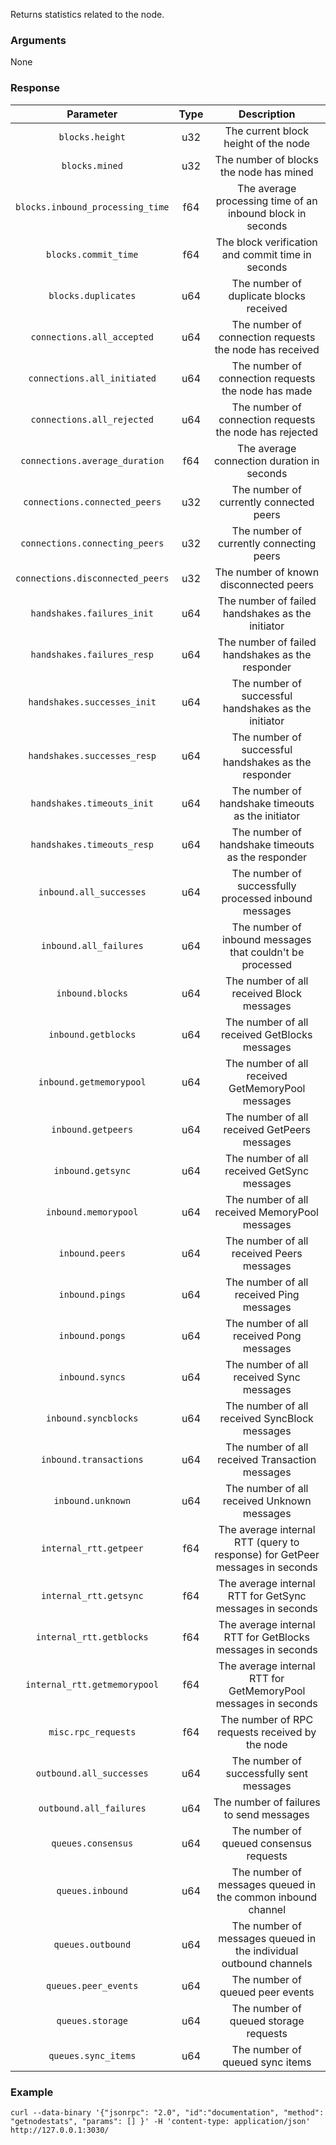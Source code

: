 Returns statistics related to the node.

### Arguments

None

### Response

| Parameter                        | Type | Description                                                                  |
| :------------------------------: | :--: | :--------------------------------------------------------------------------: |
| `blocks.height`                  | u32  | The current block height of the node                                         |
| `blocks.mined`                   | u32  | The number of blocks the node has mined                                      |
| `blocks.inbound_processing_time` | f64  | The average processing time of an inbound block in seconds                   |
| `blocks.commit_time`             | f64  | The block verification and commit time in seconds                            |
| `blocks.duplicates`              | u64  | The number of duplicate blocks received                                      |
| `connections.all_accepted`       | u64  | The number of connection requests the node has received                      |
| `connections.all_initiated`      | u64  | The number of connection requests the node has made                          |
| `connections.all_rejected`       | u64  | The number of connection requests the node has rejected                      |
| `connections.average_duration`   | f64  | The average connection duration in seconds                                   |
| `connections.connected_peers`    | u32  | The number of currently connected peers                                      |
| `connections.connecting_peers`   | u32  | The number of currently connecting peers                                     |
| `connections.disconnected_peers` | u32  | The number of known disconnected peers                                       |
| `handshakes.failures_init`       | u64  | The number of failed handshakes as the initiator                             |
| `handshakes.failures_resp`       | u64  | The number of failed handshakes as the responder                             |
| `handshakes.successes_init`      | u64  | The number of successful handshakes as the initiator                         |
| `handshakes.successes_resp`      | u64  | The number of successful handshakes as the responder                         |
| `handshakes.timeouts_init`       | u64  | The number of handshake timeouts as the initiator                            |
| `handshakes.timeouts_resp`       | u64  | The number of handshake timeouts as the responder                            |
| `inbound.all_successes`          | u64  | The number of successfully processed inbound messages                        |
| `inbound.all_failures`           | u64  | The number of inbound messages that couldn't be processed                    |
| `inbound.blocks`                 | u64  | The number of all received Block messages                                    |
| `inbound.getblocks`              | u64  | The number of all received GetBlocks messages                                |
| `inbound.getmemorypool`          | u64  | The number of all received GetMemoryPool messages                            |
| `inbound.getpeers`               | u64  | The number of all received GetPeers messages                                 |
| `inbound.getsync`                | u64  | The number of all received GetSync messages                                  |
| `inbound.memorypool`             | u64  | The number of all received MemoryPool messages                               |
| `inbound.peers`                  | u64  | The number of all received Peers messages                                    |
| `inbound.pings`                  | u64  | The number of all received Ping messages                                     |
| `inbound.pongs`                  | u64  | The number of all received Pong messages                                     |
| `inbound.syncs`                  | u64  | The number of all received Sync messages                                     |
| `inbound.syncblocks`             | u64  | The number of all received SyncBlock messages                                |
| `inbound.transactions`           | u64  | The number of all received Transaction messages                              |
| `inbound.unknown`                | u64  | The number of all received Unknown messages                                  |
| `internal_rtt.getpeer`           | f64  | The average internal RTT (query to response) for GetPeer messages in seconds |
| `internal_rtt.getsync`           | f64  | The average internal RTT for GetSync messages in seconds                     |
| `internal_rtt.getblocks`         | f64  | The average internal RTT for GetBlocks messages in seconds                   |
| `internal_rtt.getmemorypool`     | f64  | The average internal RTT for GetMemoryPool messages in seconds               |
| `misc.rpc_requests`              | f64  | The number of RPC requests received by the node                              |
| `outbound.all_successes`         | u64  | The number of successfully sent messages                                     |
| `outbound.all_failures`          | u64  | The number of failures to send messages                                      |
| `queues.consensus`               | u64  | The number of queued consensus requests                                      |
| `queues.inbound`                 | u64  | The number of messages queued in the common inbound channel                  |
| `queues.outbound`                | u64  | The number of messages queued in the individual outbound channels            |
| `queues.peer_events`             | u64  | The number of queued peer events                                             |
| `queues.storage`                 | u64  | The number of queued storage requests                                        |
| `queues.sync_items`              | u64  | The number of queued sync items                                              |

### Example
```ignore
curl --data-binary '{"jsonrpc": "2.0", "id":"documentation", "method": "getnodestats", "params": [] }' -H 'content-type: application/json' http://127.0.0.1:3030/
```
